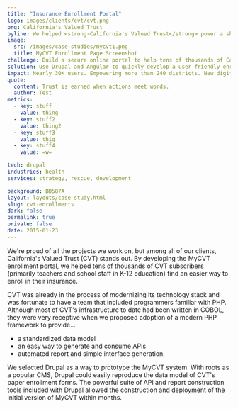 ```yaml
---
title: "Insurance Enrollment Portal"
logo: images/clients/cvt/cvt.png
org: California's Valued Trust
byline: We helped <strong>California's Valued Trust</strong> power a shift from paper to digital by building a secure insurance enrollment portal in Drupal.
image:
  src: /images/case-studies/mycvt1.png
  title: MyCVT Enrollment Page Screenshot
challenge: Build a secure online portal to help tens of thousands of California teachers and school staff enroll for insurance.
solution: Use Drupal and Angular to quickly develop a user-friendly enrollment experience.
impact: Nearly 30K users. Empowering more than 240 districts. New digital cornerstone of the CVT experience
quote:
  content: Trust is earned when actions meet words.
  author: Test
metrics:
  - key: stuff
    value: thing
  - key: stuff2
    value: thing2
  - key: stuff3
    value: thig
  - key: stuff4
    value: =w=

tech: drupal
industries: health
services: strategy, rescue, development

background: BD587A
layout: layouts/case-study.html
slug: cvt-enrollments
dark: false
permalink: true
private: false
date: 2015-01-23
---
```


We're proud of all the projects we work on, but among all of our clients, California's Valued Trust (CVT) stands out. By developing the MyCVT enrollment portal, we helped tens of thousands of CVT subscribers (primarily teachers and school staff in K-12 education) find an easier way to enroll in their insurance.

CVT was already in the process of modernizing its technology stack and was fortunate to have a team that included programmers familiar with PHP. Although most of CVT's infrastructure to date had been written in COBOL, they were very receptive when we proposed adoption of a modern PHP framework to provide...

- a standardized data model
- an easy way to generate and consume APIs
- automated report and simple interface generation.

We selected Drupal as a way to prototype the MyCVT system. With roots as a popular CMS, Drupal could easily reproduce the data model of CVT's paper enrollment forms. The powerful suite of API and report construction tools included with Drupal allowed the construction and deployment of the initial version of MyCVT within months.
